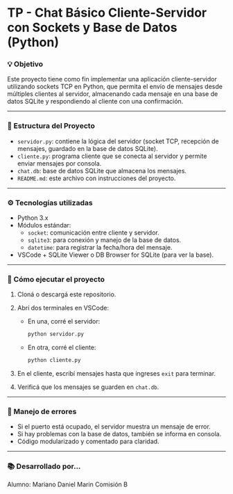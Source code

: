 # TP - Chat Básico Cliente-Servidor con Sockets y Base de Datos (Python)

### 💡 Objetivo

Este proyecto tiene como fin implementar una aplicación cliente-servidor utilizando sockets TCP en Python, que permita el envío de mensajes desde múltiples clientes al servidor, almacenando cada mensaje en una base de datos SQLite y respondiendo al cliente con una confirmación.

---

### 🧩 Estructura del Proyecto

- `servidor.py`: contiene la lógica del servidor (socket TCP, recepción de mensajes, guardado en la base de datos SQLite).
- `cliente.py`: programa cliente que se conecta al servidor y permite enviar mensajes por consola.
- `chat.db`: base de datos SQLite que almacena los mensajes.
- `README.md`: este archivo con instrucciones del proyecto.

---

### ⚙️ Tecnologías utilizadas

- Python 3.x
- Módulos estándar:
  - `socket`: comunicación entre cliente y servidor.
  - `sqlite3`: para conexión y manejo de la base de datos.
  - `datetime`: para registrar la fecha/hora del mensaje.
- VSCode + SQLite Viewer o DB Browser for SQLite (para ver la base).

---

### 🚀 Cómo ejecutar el proyecto

1. Cloná o descargá este repositorio.
2. Abrí dos terminales en VSCode:
   - En una, corré el servidor:

     ```bash
     python servidor.py
     ```

   - En otra, corré el cliente:

     ```bash
     python cliente.py
     ```

3. En el cliente, escribí mensajes hasta que ingreses `exit` para terminar.
4. Verificá que los mensajes se guarden en `chat.db`.


---

### 🔐 Manejo de errores

- Si el puerto está ocupado, el servidor muestra un mensaje de error.
- Si hay problemas con la base de datos, también se informa en consola.
- Código modularizado y comentado para claridad.

---

### 📚 Desarrollado por...

Alumno: Mariano Daniel Marin
Comisión B
